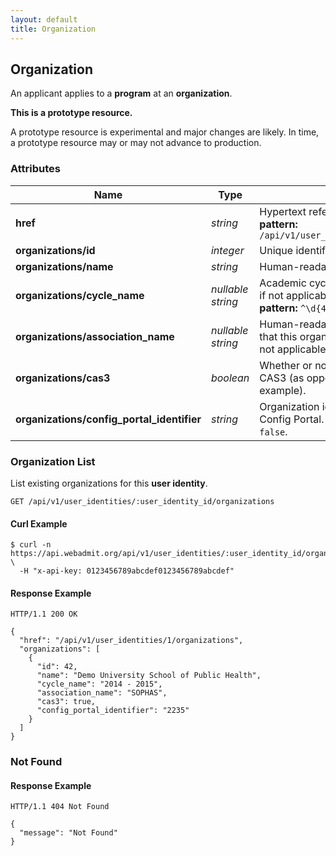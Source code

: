 ```yaml
---
layout: default
title: Organization
---
```


<!-- WARNING: This is an automatically generated file.  Do not modify directly.  See script/generate-docs. -->

<h2><a name="resource-program"></a>Organization</h2>

<p>An applicant applies to a <strong>program</strong> at an <strong>organization</strong>.</p>

<div class="alert alert-warning">
  <p><strong>This is a prototype resource.</strong></p>
  <p>A prototype resource is experimental and major changes are likely. In time, a prototype resource may or may not advance to production.</p>
</div>

<h3>Attributes</h3>

<table><thead>
<tr>
<th>Name</th>
<th>Type</th>
<th>Description</th>
<th>Example</th>
</tr>
</thead><tbody>
<tr>
<td><strong>href</strong></td>
<td><em>string</em></td>
<td>Hypertext reference to this resource.<br/> <strong>pattern:</strong> <code>/api/v1/user_identities/\d+/organizations</code></td>
<td><code>&quot;/api/v1/user_identities/1/organizations&quot;</code></td>
</tr>
<tr>
<td><strong>organizations/id</strong></td>
<td><em>integer</em></td>
<td>Unique identifier of this organization.</td>
<td><code>42</code></td>
</tr>
<tr>
<td><strong>organizations/name</strong></td>
<td><em>string</em></td>
<td>Human-readable name of this organization.</td>
<td><code>&quot;Demo University School of Public Health&quot;</code></td>
</tr>
<tr>
<td><strong>organizations/cycle_name</strong></td>
<td><em>nullable string</em></td>
<td>Academic cycle of this organization, or <code>null</code> if not applicable.<br/> <strong>pattern:</strong> <code>^\d{4} - \d{4}$</code></td>
<td><code>&quot;2014 - 2015&quot;</code></td>
</tr>
<tr>
<td><strong>organizations/association_name</strong></td>
<td><em>nullable string</em></td>
<td>Human-readable name of the association that this organization belongs to, or <code>null</code> if not applicable.</td>
<td><code>&quot;SOPHAS&quot;</code></td>
</tr>
<tr>
<td><strong>organizations/cas3</strong></td>
<td><em>boolean</em></td>
<td>Whether or not this organization is using CAS3 (as opposed the older CAS2, for example).</td>
<td><code>true</code></td>
</tr>
<tr>
<td><strong>organizations/config_portal_identifier</strong></td>
<td><em>string</em></td>
<td>Organization identifier that is specific to Config Portal.  May not be unique if <code>cas3</code> is <code>false</code>.</td>
<td><code>&quot;2235&quot;</code></td>
</tr>
</tbody></table>

<h3>Organization List</h3>

<p>List existing organizations for this <strong>user identity</strong>.</p>

<pre><code>GET /api/v1/user_identities/:user_identity_id/organizations
</code></pre>

<h4>Curl Example</h4>

<pre lang="bash"><code>$ curl -n https://api.webadmit.org/api/v1/user_identities/:user_identity_id/organizations \
  -H &quot;x-api-key: 0123456789abcdef0123456789abcdef&quot;
</code></pre>

<h4>Response Example</h4>

<pre><code>HTTP/1.1 200 OK
</code></pre>

<pre lang="json"><code>{
  &quot;href&quot;: &quot;/api/v1/user_identities/1/organizations&quot;,
  &quot;organizations&quot;: [
    {
      &quot;id&quot;: 42,
      &quot;name&quot;: &quot;Demo University School of Public Health&quot;,
      &quot;cycle_name&quot;: &quot;2014 - 2015&quot;,
      &quot;association_name&quot;: &quot;SOPHAS&quot;,
      &quot;cas3&quot;: true,
      &quot;config_portal_identifier&quot;: &quot;2235&quot;
    }
  ]
}
</code></pre>

<h3>Not Found</h3>

<h4>Response Example</h4>

<pre><code>HTTP/1.1 404 Not Found
</code></pre>

<pre lang="json"><code>{
  &quot;message&quot;: &quot;Not Found&quot;
}
</code></pre>

